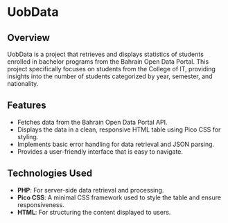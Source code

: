 # UobData

## Overview

UobData is a project that retrieves and displays statistics of students enrolled in bachelor programs from the Bahrain Open Data Portal. This project specifically focuses on students from the College of IT, providing insights into the number of students categorized by year, semester, and nationality.

## Features

- Fetches data from the Bahrain Open Data Portal API.
- Displays the data in a clean, responsive HTML table using Pico CSS for styling.
- Implements basic error handling for data retrieval and JSON parsing.
- Provides a user-friendly interface that is easy to navigate.

## Technologies Used

- **PHP**: For server-side data retrieval and processing.
- **Pico CSS**: A minimal CSS framework used to style the table and ensure responsiveness.
- **HTML**: For structuring the content displayed to users.